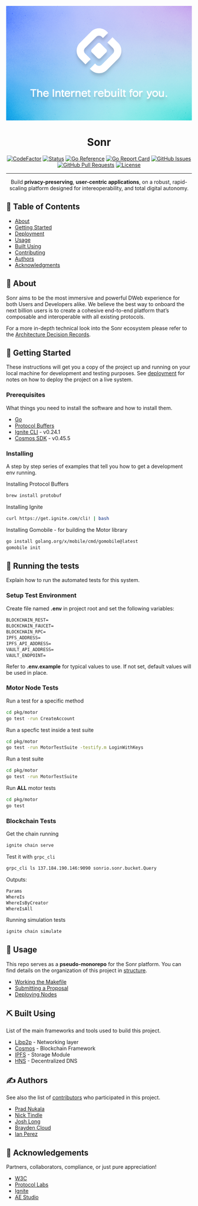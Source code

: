 <p align="center">
  <a href="" rel="noopener">
 <img width=600px src="./docs/static/cover.jpg" alt="Project logo"></a>
</p>

<h1 align="center"><bold>Sonr</bold></h1>

<div align="center">

[![CodeFactor](https://www.codefactor.io/repository/github/sonr-io/sonr/badge)](https://www.codefactor.io/repository/github/sonr-io/sonr)
  [![Status](https://img.shields.io/badge/status-active-success.svg)](https://sonr.io)
  [![Go Reference](https://pkg.go.dev/badge/github.com/sonr-io/sonr.svg)](https://pkg.go.dev/github.com/sonr-io/sonr)
  [![Go Report Card](https://goreportcard.com/badge/github.com/sonr-io/sonr)](https://goreportcard.com/report/github.com/sonr-io/sonr)
  [![GitHub Issues](https://img.shields.io/github/issues/sonr-io/sonr.svg)](https://github.com/sonr-io/sonr/issues)
  [![GitHub Pull Requests](https://img.shields.io/github/issues-pr/sonr-io/sonr.svg)](https://github.com/sonr-io/sonr/pulls)
  [![License](https://img.shields.io/badge/license-GPLv3-blue.svg)](/LICENSE)

</div>

---

<p align="center"> Build <strong>privacy-preserving</strong>, <strong>user-centric applications</strong>, on a robust, rapid-scaling platform designed for intereoperability, and total digital autonomy.
    <br>
</p>

## 📝 Table of Contents
- [About](#about)
- [Getting Started](#getting_started)
- [Deployment](#deployment)
- [Usage](#usage)
- [Built Using](#built_using)
- [Contributing](./docs/guides/CONTRIBUTING.md)
- [Authors](#authors)
- [Acknowledgments](#acknowledgement)

## 🧐 About <a name = "about"></a>
Sonr aims to be the most immersive and powerful DWeb experience for both Users and Developers alike. We believe the best way to onboard the next billion users is to create a cohesive end-to-end platform that’s composable and interoperable with all existing protocols.

For a more in-depth technical look into the Sonr ecosystem please refer to the [Architecture Decision Records](./docs/architecture/GUIDE.md).


## 🏁 Getting Started <a name = "getting_started"></a>
These instructions will get you a copy of the project up and running on your local machine for development and testing purposes. See [deployment](#-deployment-) for notes on how to deploy the project on a live system.

### Prerequisites
What things you need to install the software and how to install them.
- [Go](https://golang.org/doc/install)
- [Protocol Buffers](https://grpc.io)
- [Ignite CLI](https://github.com/ignite/cli) - v0.24.1
- [Cosmos SDK](https://cosmos.network/docs/getting-started/installation.html) - v0.45.5

### Installing
A step by step series of examples that tell you how to get a development env running.

Installing Protocol Buffers

```bash
brew install protobuf
```


Installing Ignite

```bash
curl https://get.ignite.com/cli! | bash
```

Installing Gomobile - for building the Motor library

```bash
go install golang.org/x/mobile/cmd/gomobile@latest
gomobile init
```

## 🔧 Running the tests <a name = "tests"></a>
Explain how to run the automated tests for this system.

### Setup Test Environment

Create file named **.env** in project root and set the following variables:
```
BLOCKCHAIN_REST=
BLOCKCHAIN_FAUCET=
BLOCKCHAIN_RPC=
IPFS_ADDRESS=
IPFS_API_ADDRESS=
VAULT_API_ADDRESS=
VAULT_ENDPOINT=
```

Refer to **.env.example** for typical values to use. If not set, default values will be used in place.

### Motor Node Tests


Run a test for a specific method
```bash
cd pkg/motor
go test -run CreateAccount
```

Run a specfic test inside a test suite
```bash
cd pkg/motor
go test -run MotorTestSuite -testify.m LoginWithKeys
```

Run a test suite
```bash
cd pkg/motor
go test -run MotorTestSuite
```

Run <b>ALL</b> motor tests
```bash
cd pkg/motor
go test
```

### Blockchain Tests

Get the chain running
```bash
ignite chain serve
```

Test it with `grpc_cli`
```bash
grpc_cli ls 137.184.190.146:9090 sonrio.sonr.bucket.Query
```
Outputs:
```
Params
WhereIs
WhereIsByCreator
WhereIsAll
```

Running simulation tests
```bash
ignite chain simulate
```

## 🎈 Usage <a name="usage"></a>
This repo serves as a **pseudo-monorepo** for the Sonr platform. You can find details on the organization of this project in [structure](./docs/guides/STRUCTURE.md).
- [Working the Makefile](./docs/guides/USAGE.md#working-the-makefile)
- [Submitting a Proposal](https://github.com/sonr-io/sonr/discussions/521)
- [Deploying Nodes](./docs/guides/DEPLOYMENT.md)

## ⛏️ Built Using <a name = "built_using"></a>
List of the main frameworks and tools used to build this project.
- [Libp2p](https://github.com/libp2p/libp2p) - Networking layer
- [Cosmos](https://github.com/cosmos-sdk/cosmos) - Blockchain Framework
- [IPFS](https://github.com/ipfs/ipfs) - Storage Module
- [HNS](https://handshake.org/) - Decentralized DNS

## ✍️ Authors <a name = "authors"></a>
See also the list of [contributors](https://github.com/sonr-io/sonr/contributors) who participated in this project.
- [Prad Nukala](https://github.com/prnk28)
- [Nick Tindle](https://github.com/ntindle)
- [Josh Long](https://github.com/joshLong145)
- [Brayden Cloud](https://github.com/mcjcloud)
- [Ian Perez](https://github.com/brokecollegekidwithaclothingobsession)

## 🎉 Acknowledgements <a name = "acknowledgement"></a>
Partners, collaborators, compliance, or just pure appreciation!
- [W3C](https://www.w3.org/)
- [Protocol Labs](https://protocol.ai/)
- [Ignite](https://ignite.com/)
- [AE Studio](https://ae.studio/)
